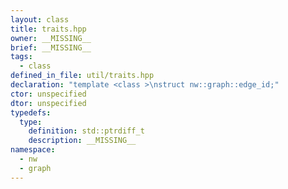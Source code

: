 ```yaml
---
layout: class
title: traits.hpp
owner: __MISSING__
brief: __MISSING__
tags:
  - class
defined_in_file: util/traits.hpp
declaration: "template <class >\nstruct nw::graph::edge_id;"
ctor: unspecified
dtor: unspecified
typedefs:
  type:
    definition: std::ptrdiff_t
    description: __MISSING__
namespace:
  - nw
  - graph
---
```

